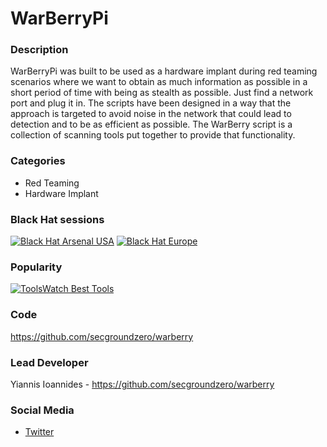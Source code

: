 # WarBerryPi

### Description
WarBerryPi was built to be used as a hardware implant during red teaming scenarios where we want to obtain as much information as possible in a short period of time with being as stealth as possible. Just find a network port and plug it in. The scripts have been designed in a way that the approach is targeted to avoid noise in the network that could lead to detection and to be as efficient as possible. The WarBerry script is a collection of scanning tools put together to provide that functionality.

### Categories
* Red Teaming
* Hardware Implant

### Black Hat sessions

 [![Black Hat Arsenal USA ](https://rawgit.com/toolswatch/badges/master/arsenal/usa/2016.svg)](https://www.toolswatch.org/2016/06/the-black-hat-arsenal-usa-2016-remarkable-line-up/)
[![Black Hat Europe](https://rawgit.com/toolswatch/badges/master/arsenal/europe/2016.svg)](https://www.toolswatch.org/2016/09/the-black-hat-arsenal-europe-2016-line-up/)

### Popularity

[![ToolsWatch Best Tools](https://www.toolswatch.org/badges/toptools/2016.svg)](https://www.toolswatch.org/2017/02/2016-top-security-tools-as-voted-by-toolswatch-org-readers/)
 
### Code 
https://github.com/secgroundzero/warberry

### Lead Developer
 Yiannis Ioannides - https://github.com/secgroundzero/warberry

### Social Media 
* [Twitter](https://twitter.com/sec_groundzero)
